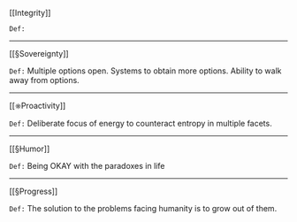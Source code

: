 


[[Integrity]]

`Def:` 

---

[[§Sovereignty]]

`Def:` Multiple options open. Systems to obtain more options. Ability to walk away from options.

---

[[⎈Proactivity]]

`Def:` Deliberate focus of energy to counteract entropy in multiple facets.

---

[[§Humor]]

`Def:` Being OKAY with the paradoxes in life

---

[[§Progress]]

`Def:` The solution to the problems facing humanity is to grow out of them.